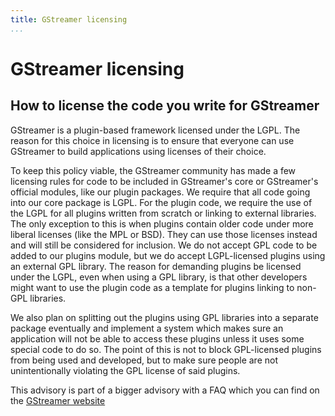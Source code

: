 ```yaml
---
title: GStreamer licensing
...
```


# GStreamer licensing

## How to license the code you write for GStreamer

GStreamer is a plugin-based framework licensed under the LGPL. The
reason for this choice in licensing is to ensure that everyone can use
GStreamer to build applications using licenses of their choice.

To keep this policy viable, the GStreamer community has made a few
licensing rules for code to be included in GStreamer's core or
GStreamer's official modules, like our plugin packages. We require that
all code going into our core package is LGPL. For the plugin code, we
require the use of the LGPL for all plugins written from scratch or
linking to external libraries. The only exception to this is when
plugins contain older code under more liberal licenses (like the MPL or
BSD). They can use those licenses instead and will still be considered
for inclusion. We do not accept GPL code to be added to our plugins
module, but we do accept LGPL-licensed plugins using an external GPL
library. The reason for demanding plugins be licensed under the LGPL,
even when using a GPL library, is that other developers might want to
use the plugin code as a template for plugins linking to non-GPL
libraries.

We also plan on splitting out the plugins using GPL libraries into a
separate package eventually and implement a system which makes sure an
application will not be able to access these plugins unless it uses some
special code to do so. The point of this is not to block GPL-licensed
plugins from being used and developed, but to make sure people are not
unintentionally violating the GPL license of said plugins.

This advisory is part of a bigger advisory with a FAQ which you can find
on the [GStreamer
website](http://gstreamer.freedesktop.org/documentation/licensing.html)

